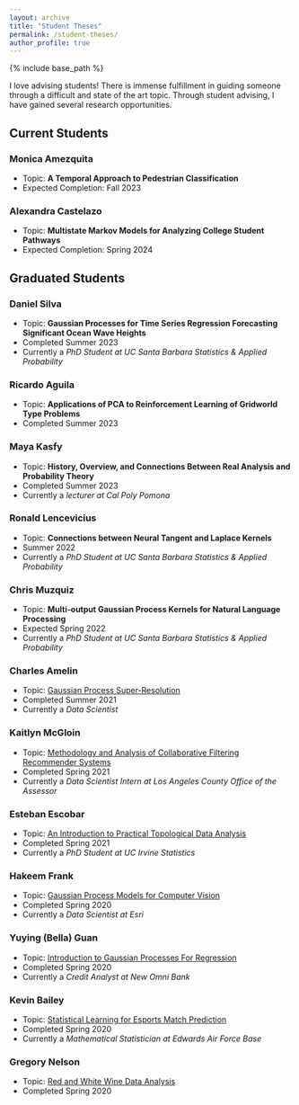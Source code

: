 ```yaml
---
layout: archive
title: "Student Theses"
permalink: /student-theses/
author_profile: true
---
```


{% include base_path %}

I love advising students!  There is immense fulfillment in guiding someone through a difficult and state of the art topic.  Through student advising, I have gained several research opportunities.

## Current Students

### Monica Amezquita

* Topic: **A Temporal Approach to Pedestrian Classification**
* Expected Completion: Fall 2023

### Alexandra Castelazo

* Topic: **Multistate Markov Models for Analyzing College Student Pathways**
* Expected Completion: Spring 2024

## Graduated Students

### Daniel Silva

* Topic: **Gaussian Processes for Time Series Regression Forecasting Significant Ocean Wave Heights**
* Completed Summer 2023
* Currently a *PhD Student at UC Santa Barbara Statistics & Applied Probability*

### Ricardo Aguila

* Topic: **Applications of PCA to Reinforcement Learning of Gridworld Type Problems**
* Completed Summer 2023

### Maya Kasfy

* Topic: **History, Overview, and Connections Between Real Analysis and Probability Theory**
* Completed Summer 2023
* Currently a *lecturer at Cal Poly Pomona*

### Ronald Lencevicius

* Topic: **Connections between Neural Tangent and Laplace Kernels**
* Summer 2022
* Currently a *PhD Student at UC Santa Barbara Statistics & Applied Probability*

### Chris Muzquiz

* Topic: **Multi-output Gaussian Process Kernels for Natural Language Processing**
* Expected Spring 2022
* Currently a *PhD Student at UC Santa Barbara Statistics & Applied Probability*

### Charles Amelin

* Topic: [Gaussian Process Super-Resolution](https://scholarworks.calstate.edu/downloads/vh53x1825)
* Completed Summer 2021
* Currently a *Data Scientist*

### Kaitlyn McGloin

* Topic: [Methodology and Analysis of Collaborative Filtering Recommender Systems](https://scholarworks.calstate.edu/concern/theses/37720j60b)
* Completed Spring 2021
* Currently a *Data Scientist Intern at Los Angeles County Office of the Assessor*

### Esteban Escobar

* Topic: [An Introduction to Practical Topological Data Analysis](https://scholarworks.calstate.edu/downloads/td96k8043)
* Completed Spring 2021
* Currently a *PhD Student at UC Irvine Statistics*

### Hakeem Frank

* Topic: [Gaussian Process Models for Computer Vision](https://scholarworks.calstate.edu/downloads/jm214v353?locale=en)
* Completed Spring 2020
* Currently a *Data Scientist at Esri*

### Yuying (Bella) Guan

* Topic: [Introduction to Gaussian Processes For Regression](https://scholarworks.calstate.edu/downloads/pn89d861h?locale=en)
* Completed Spring 2020
* Currently a *Credit Analyst at New Omni Bank*

### Kevin Bailey

* Topic: [Statistical Learning for Esports Match Prediction](https://scholarworks.calstate.edu/downloads/kw52jb221?locale=en)
* Completed Spring 2020
* Currently a *Mathematical Statistician at Edwards Air Force Base*

### Gregory Nelson

* Topic: [Red and White Wine Data Analysis](https://scholarworks.calstate.edu/downloads/mg74qp13p)
* Completed Spring 2020
